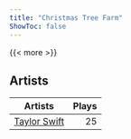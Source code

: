 ```yaml
---
title: "Christmas Tree Farm"
ShowToc: false
---
```


{{< more >}}

## Artists
Artists | Plays 
----- | -----: 
[Taylor Swift](/artists/taylor-swift-33221) | 25

